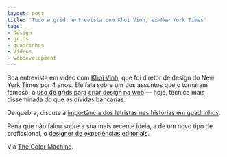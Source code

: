```yaml
---
layout: post
title: 'Tudo é grid: entrevista com Khoi Vinh, ex-New York Times'
tags:
- Design
- grids
- quadrinhos
- Vídeos
- webdevelopment
---
```


Boa entrevista em vídeo com [Khoi Vinh](http://www.subtraction.com/), que foi diretor de design do New York Times por 4 anos. Ele fala sobre um dos assuntos que o tornaram famoso: o [uso de grids para criar design na web](http://www.subtraction.com/2004/12/31/grid-computi) — hoje, técnica mais disseminada do que as dívidas bancárias.

De quebra, discute a [importância dos letristas nas histórias em quadrinhos](http://www.subtraction.com/2011/10/10/supertype).

Pena que não falou sobre a sua mais recente ideia, a de um novo tipo de profissional, o [designer de experiências editoriais](http://www.subtraction.com/2011/10/27/where-are-all-the-ed-ex-designers).

Via [The Color Machine](http://thecolormachine.com/khoi-vinh-on-the-grid/).
